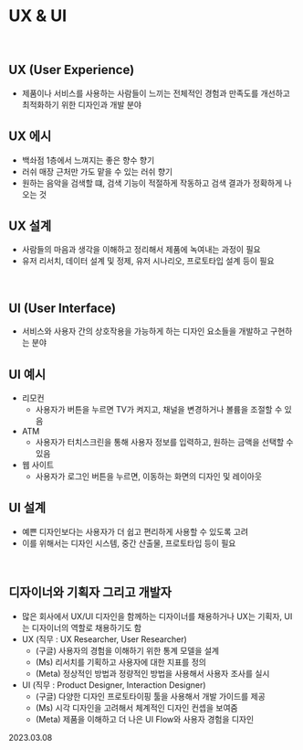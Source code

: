 # UX & UI

<br/>

## UX (User Experience)
* 제품이나 서비스를 사용하는 사람들이 느끼는 전체적인 경험과 만족도를 개선하고 최적화하기 위한 디자인과 개발 분야

## UX 에시
* 백솨점 1층에서 느껴지는 좋은 향수 향기
* 러쉬 매장 근처만 가도 맡을 수 있는 러쉬 향기
* 원하는 음악을 검색할 떄, 검색 기능이 적절하게 작동하고 검색 결과가 정확하게 나오는 것

## UX 설계
* 사람들의 마음과 생각을 이해하고 정리해서 제품에 녹여내는 과정이 필요
* 유저 리서치, 데이터 설계 및 정제, 유저 시나리오, 프로토타입 설계 등이 필요

<br/>

## UI (User Interface)
* 서비스와 사용자 간의 상호작용을 가능하게 하는 디자인 요소들을 개발하고 구현하는 분야

## UI 예시
* 리모컨
  * 사용자가 버튼을 누르면 TV가 켜지고, 채널을 변경하거나 볼륨을 조절할 수 있음
* ATM
  * 사용자가 터치스크린을 통해 사용자 정보를 입력하고, 원하는 금액을 선택할 수 있음
* 웹 사이트
  * 사용자가 로그인 버튼을 누르면, 이동하는 화면의 디자인 및 레이아웃

## UI 설계
* 예쁜 디자인보다는 사용자가 더 쉽고 편리하게 사용할 수 있도록 고려
* 이를 위해서는 디자인 시스템, 중간 산출물, 프로토타입 등이 필요

<br/>

## 디자이너와 기획자 그리고 개발자
* 많은 회사에서 UX/UI 디자인을 함께하는 디자이너를 채용하거나 UX는 기획자, UI는 디자이너의 역할로 채용하기도 함
* UX (직무 : UX Researcher, User Researcher)
  - (구글) 사용자의 경험을 이해하기 위한 통계 모델을 설계
  - (Ms) 리서치를 기획하고 사용자에 대한 지표를 정의
  - (Meta) 정상적인 방법과 정량적인 방법을 사용해서 사용자 조사를 실시
* UI (직무 : Product Designer, Interaction Designer)
  - (구글) 다양한 디자인 프로토타이핑 툴을 사용해서 개발 가이드를 제공
  - (Ms) 시각 디자인을 고려해서 체계적인 디자인 컨셉을 보여줌
  - (Meta) 제품을 이해하고 더 나은 UI Flow와 사용자 경험을 디자인

2023.03.08